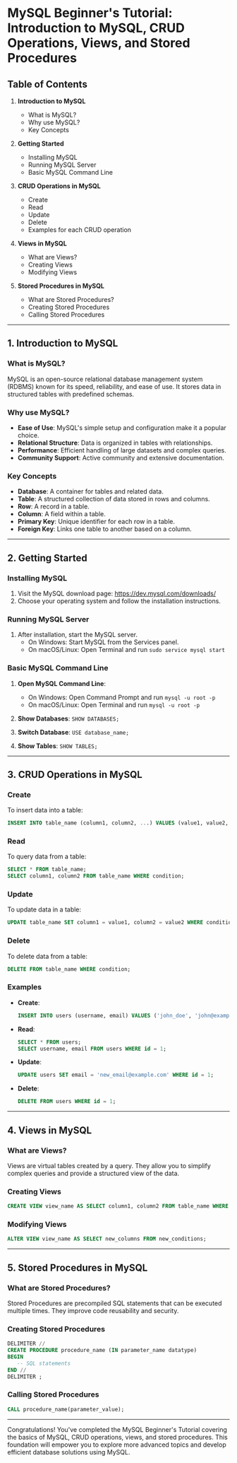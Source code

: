 # MySQL Beginner's Tutorial: Introduction to MySQL, CRUD Operations, Views, and Stored Procedures

## Table of Contents

1. **Introduction to MySQL**

   - What is MySQL?
   - Why use MySQL?
   - Key Concepts

2. **Getting Started**

   - Installing MySQL
   - Running MySQL Server
   - Basic MySQL Command Line

3. **CRUD Operations in MySQL**

   - Create
   - Read
   - Update
   - Delete
   - Examples for each CRUD operation

4. **Views in MySQL**

   - What are Views?
   - Creating Views
   - Modifying Views

5. **Stored Procedures in MySQL**
   - What are Stored Procedures?
   - Creating Stored Procedures
   - Calling Stored Procedures

---

## 1. Introduction to MySQL

### What is MySQL?

MySQL is an open-source relational database management system (RDBMS) known for its speed, reliability, and ease of use. It stores data in structured tables with predefined schemas.

### Why use MySQL?

- **Ease of Use**: MySQL's simple setup and configuration make it a popular choice.
- **Relational Structure**: Data is organized in tables with relationships.
- **Performance**: Efficient handling of large datasets and complex queries.
- **Community Support**: Active community and extensive documentation.

### Key Concepts

- **Database**: A container for tables and related data.
- **Table**: A structured collection of data stored in rows and columns.
- **Row**: A record in a table.
- **Column**: A field within a table.
- **Primary Key**: Unique identifier for each row in a table.
- **Foreign Key**: Links one table to another based on a column.

---

## 2. Getting Started

### Installing MySQL

1. Visit the MySQL download page: https://dev.mysql.com/downloads/
2. Choose your operating system and follow the installation instructions.

### Running MySQL Server

1. After installation, start the MySQL server.
   - On Windows: Start MySQL from the Services panel.
   - On macOS/Linux: Open Terminal and run `sudo service mysql start`

### Basic MySQL Command Line

1. **Open MySQL Command Line**:

   - On Windows: Open Command Prompt and run `mysql -u root -p`
   - On macOS/Linux: Open Terminal and run `mysql -u root -p`

2. **Show Databases**: `SHOW DATABASES;`

3. **Switch Database**: `USE database_name;`

4. **Show Tables**: `SHOW TABLES;`

---

## 3. CRUD Operations in MySQL

### Create

To insert data into a table:

```sql
INSERT INTO table_name (column1, column2, ...) VALUES (value1, value2, ...);
```

### Read

To query data from a table:

```sql
SELECT * FROM table_name;
SELECT column1, column2 FROM table_name WHERE condition;
```

### Update

To update data in a table:

```sql
UPDATE table_name SET column1 = value1, column2 = value2 WHERE condition;
```

### Delete

To delete data from a table:

```sql
DELETE FROM table_name WHERE condition;
```

### Examples

- **Create**:

  ```sql
  INSERT INTO users (username, email) VALUES ('john_doe', 'john@example.com');
  ```

- **Read**:

  ```sql
  SELECT * FROM users;
  SELECT username, email FROM users WHERE id = 1;
  ```

- **Update**:

  ```sql
  UPDATE users SET email = 'new_email@example.com' WHERE id = 1;
  ```

- **Delete**:
  ```sql
  DELETE FROM users WHERE id = 1;
  ```

---

## 4. Views in MySQL

### What are Views?

Views are virtual tables created by a query. They allow you to simplify complex queries and provide a structured view of the data.

### Creating Views

```sql
CREATE VIEW view_name AS SELECT column1, column2 FROM table_name WHERE condition;
```

### Modifying Views

```sql
ALTER VIEW view_name AS SELECT new_columns FROM new_conditions;
```

---

## 5. Stored Procedures in MySQL

### What are Stored Procedures?

Stored Procedures are precompiled SQL statements that can be executed multiple times. They improve code reusability and security.

### Creating Stored Procedures

```sql
DELIMITER //
CREATE PROCEDURE procedure_name (IN parameter_name datatype)
BEGIN
   -- SQL statements
END //
DELIMITER ;
```

### Calling Stored Procedures

```sql
CALL procedure_name(parameter_value);
```

---

Congratulations! You've completed the MySQL Beginner's Tutorial covering the basics of MySQL, CRUD operations, views, and stored procedures. This foundation will empower you to explore more advanced topics and develop efficient database solutions using MySQL.
